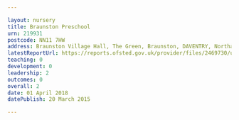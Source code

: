 ```yaml
---

layout: nursery
title: Braunston Preschool
urn: 219931
postcode: NN11 7HW
address: Braunston Village Hall, The Green, Braunston, DAVENTRY, Northamptonshire, NN11 7HW
latestReportUrl: https://reports.ofsted.gov.uk/provider/files/2469730/urn/219931.pdf
teaching: 0
development: 0
leadership: 2
outcomes: 0
overall: 2
date: 01 April 2018 
datePublish: 20 March 2015

---
```

